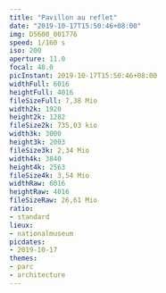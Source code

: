 ```yaml
---
title: "Pavillon au reflet"
date: "2019-10-17T15:50:46+08:00"
img: D5600_001776
speed: 1/160 s
iso: 200
aperture: 11.0
focal: 48.0
picInstant: 2019-10-17T15:50:46+08:00
widthFull: 6016
heightFull: 4016
fileSizeFull: 7,38 Mio
width2k: 1920
height2k: 1282
fileSize2k: 735,03 kio
width3k: 3000
height3k: 2003
fileSize3k: 2,34 Mio
width4k: 3840
height4k: 2563
fileSize4k: 3,54 Mio
widthRaw: 6016
heightRaw: 4016
fileSizeRaw: 26,61 Mio
ratio:
- standard
lieux:
- nationalmuseum
picdates:
- 2019-10-17
themes:
- parc
- architecture
---
```


